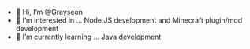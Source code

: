 - 👋 Hi, I’m @Grayseon
- 👀 I’m interested in ... Node.JS development and Minecraft plugin/mod development
- 🌱 I’m currently learning ... Java development

<!---
Grayseon/Grayseon is a ✨ special ✨ repository because its `README.md` (this file) appears on your GitHub profile.
You can click the Preview link to take a look at your changes.
--->
